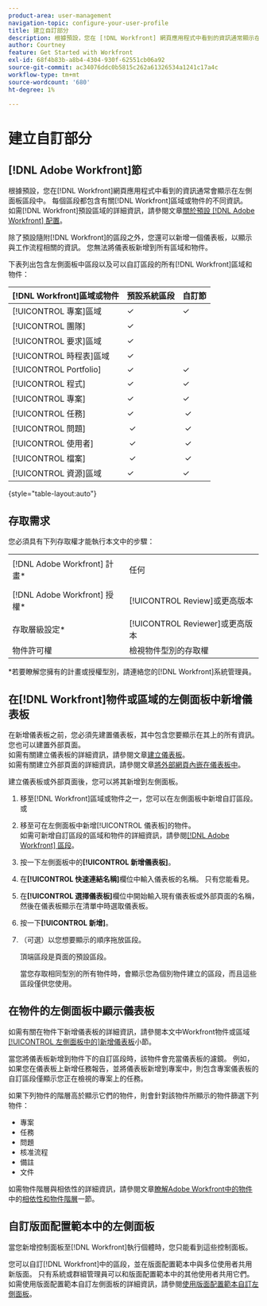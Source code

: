 ```yaml
---
product-area: user-management
navigation-topic: configure-your-user-profile
title: 建立自訂部分
description: 根據預設，您在 [!DNL Workfront] 網頁應用程式中看到的資訊通常顯示在左側面板的區段中。 每個區段都包含有關 [!DNL Workfront] 區域或物件的不同資訊。
author: Courtney
feature: Get Started with Workfront
exl-id: 68f4b83b-a8b4-4304-930f-62551cb06a92
source-git-commit: ac34076ddc0b5815c262a61326534a1241c17a4c
workflow-type: tm+mt
source-wordcount: '680'
ht-degree: 1%

---
```


# 建立自訂部分

## [!DNL Adobe Workfront]節

根據預設，您在[!DNL Workfront]網頁應用程式中看到的資訊通常會顯示在左側面板區段中。 每個區段都包含有關[!DNL Workfront]區域或物件的不同資訊。\
如需[!DNL Workfront]預設區域的詳細資訊，請參閱文章[關於預設 [!DNL Adobe Workfront] 配置](../../../administration-and-setup/customize-workfront/use-layout-templates/about-the-default-wf-layout.md)。

除了預設隨附[!DNL Workfront]的區段之外，您還可以新增一個儀表板，以顯示與工作流程相關的資訊。 您無法將儀表板新增到所有區域和物件。

下表列出包含左側面板中區段以及可以自訂區段的所有[!DNL Workfront]區域和物件：

| **[!DNL Workfront]區域或物件** | **預設系統區段** | **自訂節** |
|---|---|---|
| [!UICONTROL 專案]區域 | ✓ | ✓ |
| [!UICONTROL 團隊] | ✓ |   |
| [!UICONTROL 要求]區域 | ✓ |   |
| [!UICONTROL 時程表]區域 | ✓ |   |
| [!UICONTROL Portfolio] | ✓ | ✓ |
| [!UICONTROL 程式] | ✓ | ✓ |
| [!UICONTROL 專案] | ✓ | ✓ |
| [!UICONTROL 任務] | ✓ |  ✓ |
| [!UICONTROL 問題] |  ✓ |  ✓ |
| [!UICONTROL 使用者] |  ✓ |  ✓ |
| [!UICONTROL 檔案] |  ✓ |  ✓ |
| [!UICONTROL 資源]區域 | ✓ | ✓ |

{style="table-layout:auto"}

## 存取需求

您必須具有下列存取權才能執行本文中的步驟：

<table style="table-layout:auto"> 
 <col> 
 </col> 
 <col> 
 </col> 
 <tbody> 
  <tr> 
   <td role="rowheader">[!DNL Adobe Workfront] 計畫*</td> 
   <td> <p>任何</p> </td> 
  </tr> 
  <tr> 
   <td role="rowheader">[!DNL Adobe Workfront] 授權*</td> 
   <td> <p>[!UICONTROL Review]或更高版本</p> </td> 
  </tr> 
  <tr> 
   <td role="rowheader">存取層級設定*</td> 
   <td>[!UICONTROL Reviewer]或更高版本</td> 
  </tr> 
  <tr> 
   <td role="rowheader">物件許可權</td> 
   <td>檢視物件型別的存取權</td> 
  </tr> 
 </tbody> 
</table>

&#42;若要瞭解您擁有的計畫或授權型別，請連絡您的[!DNL Workfront]系統管理員。

## 在[!DNL Workfront]物件或區域的左側面板中新增儀表板

在新增儀表板之前，您必須先建置儀表板，其中包含您要顯示在其上的所有資訊。 您也可以建置外部頁面。\
如需有關建立儀表板的詳細資訊，請參閱文章[建立儀表板](../../../reports-and-dashboards/dashboards/creating-and-managing-dashboards/create-dashboard.md)。\
如需有關建立外部頁面的詳細資訊，請參閱文章[將外部網頁內嵌在儀表板中](../../../reports-and-dashboards/dashboards/creating-and-managing-dashboards/embed-external-web-page-dashboard.md)。

建立儀表板或外部頁面後，您可以將其新增到左側面板。

1. 移至[!DNL Workfront]區域或物件之一，您可以在左側面板中新增自訂區段。\
   或
1. 移至可在左側面板中新增[!UICONTROL 儀表板]的物件。\
   如需可新增自訂區段的區域和物件的詳細資訊，請參閱[[!DNL Adobe Workfront] 區段](#adobe-workfront-sections)。
1. 按一下左側面板中的&#x200B;**[!UICONTROL 新增儀表板]**。
1. 在&#x200B;**[!UICONTROL 快速連結名稱]**&#x200B;欄位中輸入儀表板的名稱。 只有您能看見。
1. 在&#x200B;**[!UICONTROL 選擇儀表板]**&#x200B;欄位中開始輸入現有儀表板或外部頁面的名稱，然後在儀表板顯示在清單中時選取儀表板。
1. 按一下&#x200B;**[!UICONTROL 新增]**。
1. （可選）以您想要顯示的順序拖放區段。

   頂端區段是頁面的預設區段。

   當您存取相同型別的所有物件時，會顯示您為個別物件建立的區段，而且這些區段僅供您使用。

## 在物件的左側面板中顯示儀表板

如需有關在物件下新增儀表板的詳細資訊，請參閱本文中Workfront物件或區域[[!UICONTROL 左側面板中的]新增儀表板](#add-a-dashboard-in-the-left-panel-of-a-workfront-object-or-area)小節。

當您將儀表板新增到物件下的自訂區段時，該物件會充當儀表板的濾鏡。 例如，如果您在儀表板上新增任務報告，並將儀表板新增到專案中，則包含專案儀表板的自訂區段僅顯示您正在檢視的專案上的任務。

如果下列物件的階層高於顯示它們的物件，則會針對該物件所顯示的物件篩選下列物件：

* 專案
* 任務
* 問題
* 核准流程
* 備註
* 文件

如需物件階層與相依性的詳細資訊，請參閱文章[瞭解Adobe Workfront中的物件](../../../workfront-basics/navigate-workfront/workfront-navigation/understand-objects.md#understanding-interdependency-and-hierarchy-of-objects)中的[相依性和物件階層](../../../workfront-basics/navigate-workfront/workfront-navigation/understand-objects.md)一節。

## 自訂版面配置範本中的左側面板

當您新增控制面板至[!DNL Workfront]執行個體時，您只能看到這些控制面板。

您可以自訂[!DNL Workfront]中的區段，並在版面配置範本中與多位使用者共用新版面。 只有系統或群組管理員可以和版面配置範本中的其他使用者共用它們。 如需使用版面配置範本自訂左側面板的詳細資訊，請參閱[使用版面配置範本自訂左側面板](/help/quicksilver/administration-and-setup/customize-workfront/use-layout-templates/customize-left-panel.md)。
